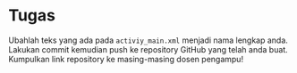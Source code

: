 # Tugas

Ubahlah teks yang ada pada `activiy_main.xml` menjadi nama lengkap anda. Lakukan
commit kemudian push ke repository GitHub yang telah anda buat. Kumpulkan link
repository ke masing-masing dosen pengampu!
